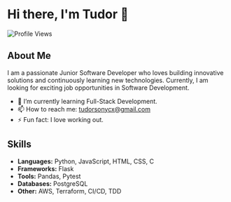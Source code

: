# Hi there, I'm Tudor 👋

![Profile Views](https://komarev.com/ghpvc/?username=tudorsonycx&color=blue)

## About Me

I am a passionate Junior Software Developer who loves building innovative solutions and continuously learning new technologies. Currently, I am looking for exciting job opportunities in Software Development.

- 🌱 I’m currently learning Full-Stack Development.
- 📫 How to reach me: tudorsonycx@gmail.com
- ⚡ Fun fact: I love working out.

## Skills

- **Languages:** Python, JavaScript, HTML, CSS, C
- **Frameworks:** Flask
- **Tools:** Pandas, Pytest
- **Databases:** PostgreSQL
- **Other:** AWS, Terraform, CI/CD, TDD
